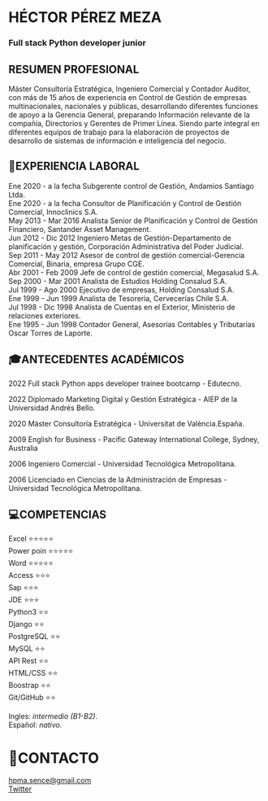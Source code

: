# HÉCTOR PÉREZ MEZA
### Full stack Python developer junior

## RESUMEN PROFESIONAL
Máster Consultoría Estratégica, Ingeniero Comercial y Contador Auditor, con más de 15 años de experiencia en Control de Gestión de empresas multinacionales, nacionales y públicas, desarrollando diferentes funciones de apoyo a la Gerencia General, preparando Información relevante de la compañía, Directorios y Gerentes de Primer Línea. Siendo parte integral en diferentes equipos de trabajo para la elaboración de proyectos de desarrollo de sistemas de información e inteligencia del negocio.

## 🧰EXPERIENCIA LABORAL
Ene 2020 - a la fecha Subgerente control de Gestión, Andamios Santiago Ltda.<br>
Ene 2020 - a la fecha Consultor de Planificación y Control de Gestión Comercial, Innoclinics S.A.<br>
May 2013 - Mar 2016   Analista Senior de Planificación y Control de Gestión Financiero, Santander Asset Management.<br>
Jun 2012 - Dic 2012   Ingeniero Metas de Gestión-Departamento de planificación y gestión, Corporación Administrativa del Poder Judicial.<br>
Sep 2011 - May 2012   Asesor de control de gestión comercial-Gerencia Comercial, Binaria, empresa Grupo CGE.<br>
Abr 2001 - Feb 2009   Jefe de control de gestión comercial, Megasalud S.A.<br>
Sep 2000 - Mar 2001   Analista de Estudios Holding Consalud S.A.<br>
Jul 1999 - Ago 2000   Ejecutivo de empresas, Holding Consalud S.A.<br>
Ene 1999 - Jun 1999   Analista de Tesorería, Cervecerías Chile S.A.<br>
Jul 1998 - Dic 1998   Analista de Cuentas en el Exterior, Ministerio de relaciones exteriores.<br>
Ene 1995 - Jun 1998   Contador General, Asesorías Contables y Tributarias Oscar Torres de Laporte.<br>

## 🎓ANTECEDENTES ACADÉMICOS
2022 Full stack Python apps developer trainee bootcamp - Edutecno.

2022 Diplomado Marketing Digital y Gestión Estratégica - AIEP de la Universidad Andrés Bello.

2020 Máster Consultoría Estratégica - Universitat de València.España.

2009 English for Business - Pacific Gateway International College, Sydney, Australia

2006 Ingeniero Comercial - Universidad Tecnológica Metropolitana.

2006 Licenciado en Ciencias de la Administración de Empresas - Universidad Tecnológica Metropolitana.

## 💻COMPETENCIAS 
Excel      ⭐⭐⭐⭐⭐<br>
Power poin ⭐⭐⭐⭐⭐<br>
Word       ⭐⭐⭐⭐⭐<br>
Access     ⭐⭐⭐<br>
Sap        ⭐⭐⭐<br>
JDE        ⭐⭐⭐<br>
Python3    ⭐⭐<br>
Django     ⭐⭐<br>
PostgreSQL ⭐⭐<br>
MySQL      ⭐⭐<br>
API Rest   ⭐⭐<br>
HTML/CSS   ⭐⭐<br>
Boostrap   ⭐⭐<br>
Git/GitHub ⭐⭐<br>
       

Ingles: *intermedio (B1-B2)*.<br>
Español: *nativo.*<br>

# 📩CONTACTO
hpma.sence@gmail.com<br>
[Twitter](https://twitter.com/hectorperezmez2)
